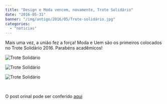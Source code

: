 ```yaml
---
title: "Design e Moda vencem, novamente, Trote Solidário"
date: "2016-05-31"
banner: "/img/antigo/2016/05/Trote-solidário.jpg"
categories: 
  - "noticias"
---
```


Mais uma vez, a união fez a força! Moda e Uem são os primeiros colocados no Trote Solidário 2016. Parabéns acadêmicos!

![Trote Solidário](/img/antigo/2016/05/trote-solidário-1.jpg)

![Trote Solidário](/img/antigo/2016/05/trote-solidário-2-1024x682.jpg)

![Trote Solidário](/img/antigo/2016/05/trote-solidário-3.jpg)

 

O post orinal pode ser conferido [aqui](http://www.uem.br/calourada/index.php/trote-solidario)
